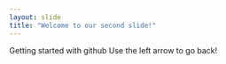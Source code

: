 ```yaml
---
layout: slide
title: "Welcome to our second slide!"
---
```

Getting started with github
Use the left arrow to go back!
